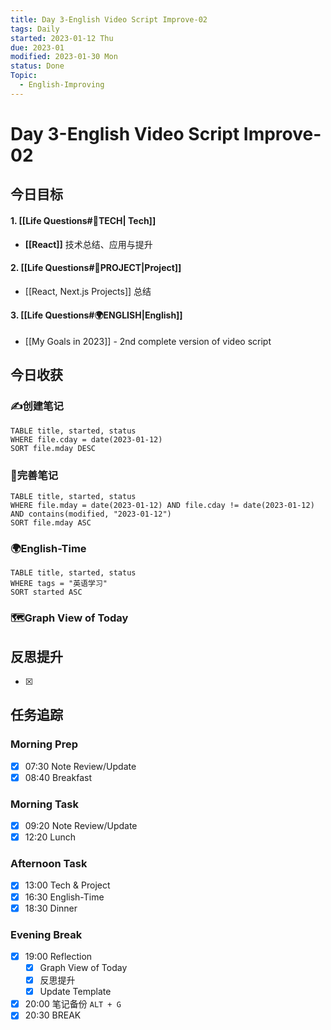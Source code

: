 ```yaml
---
title: Day 3-English Video Script Improve-02
tags: Daily
started: 2023-01-12 Thu
due: 2023-01
modified: 2023-01-30 Mon
status: Done
Topic:
  - English-Improving
---
```

# Day 3-English Video Script Improve-02
## 今日目标
#### 1. [[Life Questions#🚀TECH| Tech]]
- **[[React]]** 技术总结、应用与提升
#### 2. [[Life Questions#🚀PROJECT|Project]]
- [[React, Next.js Projects]] 总结
#### 3. [[Life Questions#🌍ENGLISH|English]]
- [[My Goals in 2023]] - 2nd complete version of video script
## 今日收获
### ✍️创建笔记

```dataview
TABLE title, started, status
WHERE file.cday = date(2023-01-12)
SORT file.mday DESC
```

### 📝完善笔记

```dataview
TABLE title, started, status
WHERE file.mday = date(2023-01-12) AND file.cday != date(2023-01-12) AND contains(modified, "2023-01-12")
SORT file.mday ASC
```

### 🌍English-Time

```dataview
TABLE title, started, status
WHERE tags = "英语学习"
SORT started ASC
```

### 🗺️Graph View of Today

## 反思提升
- [x] 
## 任务追踪
### Morning Prep
- [x] 07:30 Note Review/Update
- [x] 08:40 Breakfast
### Morning Task
- [x] 09:20 Note Review/Update
- [x] 12:20 Lunch
### Afternoon Task
- [x] 13:00 Tech & Project
- [x] 16:30 English-Time
- [x] 18:30 Dinner
### Evening Break
- [x] 19:00 Reflection
	- [x] Graph View of Today
	- [x] 反思提升
	- [x] Update Template 
- [x] 20:00 笔记备份 `ALT + G`
- [x] 20:30 BREAK